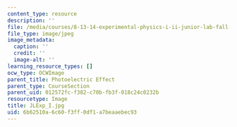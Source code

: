 ```yaml
---
content_type: resource
description: ''
file: /media/courses/8-13-14-experimental-physics-i-ii-junior-lab-fall-2016-spring-2017/6b62510a6c60f3ff0df1a7beaaebec93_JLExp_I.jpg
file_type: image/jpeg
image_metadata:
  caption: ''
  credit: ''
  image-alt: ''
learning_resource_types: []
ocw_type: OCWImage
parent_title: Photoelectric Effect
parent_type: CourseSection
parent_uid: 012572fc-f382-c70b-fb3f-018c24c0232b
resourcetype: Image
title: JLExp_I.jpg
uid: 6b62510a-6c60-f3ff-0df1-a7beaaebec93
---
```

